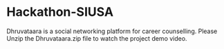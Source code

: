 # Hackathon-SIUSA
Dhruvataara is a social networking platform for career counselling.
Please Unzip the Dhruvataara.zip file to watch the project demo video.
